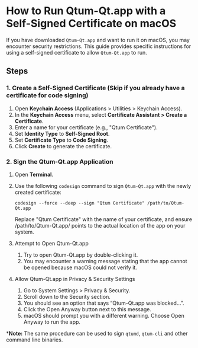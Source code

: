 # How to Run Qtum-Qt.app with a Self-Signed Certificate on macOS

If you have downloaded `Qtum-Qt.app` and want to run it on macOS, you may encounter security restrictions. This guide provides specific instructions for using a self-signed certificate to allow `Qtum-Qt.app` to run.

## Steps

### 1. Create a Self-Signed Certificate (Skip if you already have a certificate for code signing)

1. Open **Keychain Access** (Applications > Utilities > Keychain Access).
2. In the **Keychain Access** menu, select **Certificate Assistant > Create a Certificate**.
3. Enter a name for your certificate (e.g., "Qtum Certificate").
4. Set **Identity Type** to **Self-Signed Root**.
5. Set **Certificate Type** to **Code Signing**.
6. Click **Create** to generate the certificate.

### 2. Sign the Qtum-Qt.app Application

1. Open **Terminal**.
2. Use the following `codesign` command to sign `Qtum-Qt.app` with the newly created certificate:
   
   ```
   codesign --force --deep --sign "Qtum Certificate" /path/to/Qtum-Qt.app
   ```
   
   Replace "Qtum Certificate" with the name of your certificate, and ensure /path/to/Qtum-Qt.app/ points to the actual location of the app on your system.
   
3. Attempt to Open Qtum-Qt.app
	1.	Try to open Qtum-Qt.app by double-clicking it.
	2.	You may encounter a warning message stating that the app cannot be opened because macOS could not verify it.
	
4. Allow Qtum-Qt.app in Privacy & Security Settings
	1.	Go to System Settings > Privacy & Security.
	2.	Scroll down to the Security section.
	3.	You should see an option that says “Qtum-Qt.app was blocked...”.
	4.	Click the Open Anyway button next to this message.
	5. macOS should prompt you with a different warning. Choose Open Anyway to run the app.

***Note:** The same procedure can be used to sign `qtumd`, `qtum-cli` and other command line binaries.
